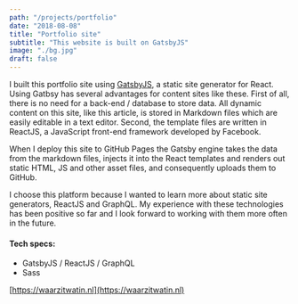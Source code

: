 ```yaml
---
path: "/projects/portfolio"
date: "2018-08-08"
title: "Portfolio site"
subtitle: "This website is built on GatsbyJS"
image: "./bg.jpg"
draft: false
---
```


I built this portfolio site using [GatsbyJS](https://www.gatsbyjs.org/), a static site generator for React. Using Gatbsy has several advantages for content sites like these. First of all, there is no need for a back-end / database to store data. All dynamic content on this site, like this article, is stored in Markdown files which are easily editable in a text editor. Second, the template files are written in ReactJS, a JavaScript front-end framework developed by Facebook.

When I deploy this site to GitHub Pages the Gatsby engine takes the data from the markdown files, injects it into the React templates and renders out static HTML, JS and other asset files, and consequently uploads them to GitHub.

I choose this platform because I wanted to learn more about static site generators, ReactJS and GraphQL. My experience with these technologies has been positive so far and I look forward to working with them more often in the future.

#### Tech specs:
- GatsbyJS / ReactJS / GraphQL
- Sass

[https://waarzitwatin.nl](https://waarzitwatin.nl)
